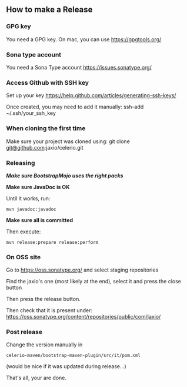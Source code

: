 ## How to make a Release

### GPG key

You need a GPG key.
On mac, you can use https://gpgtools.org/

### Sona type account

You need a Sona Type account
https://issues.sonatype.org/

### Access Github with SSH key

Set up your key
https://help.github.com/articles/generating-ssh-keys/

Once created, you may need to add it manually:
ssh-add ~/.ssh/your_ssh_key

### When cloning the first time

Make sure your project was cloned using:
git clone git@github.com:jaxio/celerio.git

### Releasing

***Make sure BootstrapMojo uses the right packs***

**Make sure JavaDoc is OK**

Until it works, run:

    mvn javadoc:javadoc

**Make sure all is committed**

Then execute:

    mvn release:prepare release:perform

### On OSS site

Go to https://oss.sonatype.org/ and select staging repositories

Find the jaxio's one (most likely at the end), select it and press the close button

Then press the release button.

Then check that it is present under:
https://oss.sonatype.org/content/repositories/public/com/jaxio/


### Post release

Change the version manually in

`celerio-maven/bootstrap-maven-plugin/src/it/pom.xml`

(would be nice if it was updated during release...)


That's all, your are done.




